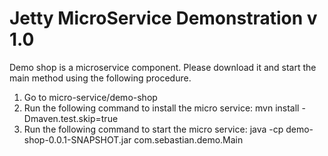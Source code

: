 Jetty MicroService Demonstration v 1.0
============================

Demo shop is a  microservice component.
Please download it and start the main method using the following procedure.

1. Go to micro-service/demo-shop
2. Run the following command to install the micro service:
	mvn install -Dmaven.test.skip=true
3. Run the following command to start the micro service:
	java -cp demo-shop-0.0.1-SNAPSHOT.jar com.sebastian.demo.Main